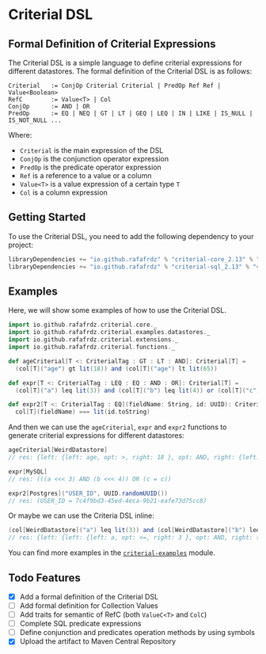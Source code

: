 # Criterial DSL

## Formal Definition of Criterial Expressions

The Criterial DSL is a simple language to define criterial expressions for different datastores. The formal definition
of the Criterial DSL is as follows:

```text
Criterial   := ConjOp Criterial Criterial | PredOp Ref Ref | Value<Boolean>
RefC        := Value<T> | Col
ConjOp      := AND | OR
PredOp      := EQ | NEQ | GT | LT | GEQ | LEQ | IN | LIKE | IS_NULL | IS_NOT_NULL ...
```

Where:

- `Criterial` is the main expression of the DSL
- `ConjOp` is the conjunction operator expression
- `PredOp` is the predicate operator expression
- `Ref` is a reference to a value or a column
- `Value<T>` is a value expression of a certain type `T`
- `Col` is a column expression

## Getting Started

To use the Criterial DSL, you need to add the following dependency to your project:

```scala
libraryDependencies += "io.github.rafafrdz" % "criterial-core_2.13" % "<version>" // Core library
libraryDependencies += "io.github.rafafrdz" % "criterial-sql_2.13" % "<version>" // SQL implementation
```

## Examples

Here, we will show some examples of how to use the Criterial DSL.

```scala
import io.github.rafafrdz.criterial.core._
import io.github.rafafrdz.criterial.examples.datastores._
import io.github.rafafrdz.criterial.extensions._
import io.github.rafafrdz.criterial.functions._

def ageCriterial[T <: CriterialTag : GT : LT : AND]: Criterial[T] =
  (col[T]("age") gt lit(18)) and (col[T]("age") lt lit(65))

def expr[T <: CriterialTag : LEQ : EQ : AND : OR]: Criterial[T] =
  (col[T]("a") leq lit(3)) and (col[T]("b") leq lit(4)) or (col[T]("c") === lit("c"))

def expr2[T <: CriterialTag : EQ](fieldName: String, id: UUID): Criterial[T] =
  col[T](fieldName) === lit(id.toString)
```

And then we can use the `ageCriterial`, `expr` and `expr2` functions to generate criterial expressions for different
datastores:

```scala
ageCriterial[WeirdDatastore]
// res: {left: {left: age, opt: >, right: 18 }, opt: AND, right: {left: age, opt: <, right: 65 } }

expr[MySQL]
// res: (((a <<< 3) AND (b <<< 4)) OR (c = c))

expr2[Postgres]("USER_ID", UUID.randomUUID())
// res: (USER_ID = 7c4f9bd3-45ed-4eca-9b21-eafe73d75cc8)
```

Or maybe we can use the Criteria DSL inline:

```scala
(col[WeirdDatastore]("a") leq lit(3)) and (col[WeirdDatastore]("b") leq lit(4)) or (col[WeirdDatastore]("c") === lit("c"))
// res: {left: {left: {left: a, opt: <=, right: 3 }, opt: AND, right: {left: b, opt: <=, right: 4 } }, opt: OR, right: {left: c, opt: =, right: c } }
```

You can find more examples in
the [`criterial-examples`](./examples/src/main/scala/io/github/rafafrdz/criterial/examples) module.

## Todo Features

- [x] Add a formal definition of the Criterial DSL
- [ ] Add formal definition for Collection Values
- [ ] Add traits for semantic of RefC (both `ValueC<T>` and `ColC`)
- [ ] Complete SQL predicate expressions
- [ ] Define conjunction and predicates operation methods by using symbols
- [x] Upload the artifact to Maven Central Repository
